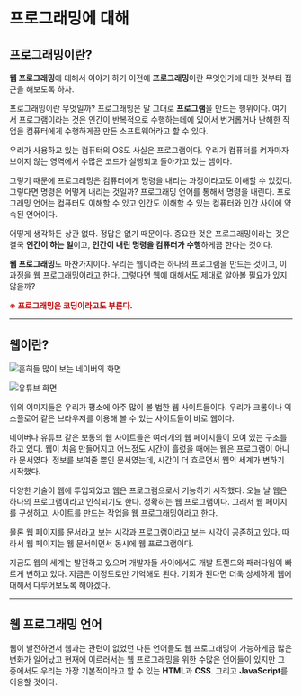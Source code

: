 # 프로그래밍에 대해
## 프로그래밍이란?
**웹 프로그래밍**에 대해서 이야기 하기 이전에 **프로그래밍**이란 무엇인가에 대한 것부터 접근을 해보도록 하자.

프로그래밍이란 무엇일까? 프로그래밍은 말 그대로 **프로그램**을 만드는 행위이다. 여기서 프로그램이라는 것은 인간이 반복적으로 수행하는데에 있어서 번거롭거나 난해한 작업을 컴퓨터에게 수행하게끔 만든 소프트웨어라고 할 수 있다.

우리가 사용하교 있는 컴퓨터의 OS도 사실은 프로그램이다. 우리가 컴퓨터를 켜자마자 보이지 않는 영역에서 수많은 코드가 실행되고 돌아가고 있는 셈이다.

그렇기 때문에 프로그래밍은 컴퓨터에게 명령을 내리는 과정이라고도 이해할 수 있겠다. 그렇다면 명령은 어떻게 내리는 것일까? 프로그래밍 언어를 통해서 명령을 내린다. 프로그래밍 언어는 컴퓨터도 이해할 수 있고 인간도 이해할 수 있는 컴퓨터와 인간 사이에 약속된 언어이다.

어떻게 생각하든 상관 없다. 정답은 없기 때문이다. 중요한 것은 프로그래밍이라는 것은 결국 **인간이 하는 일**이고, **인간이 내린 명령을 컴퓨터가 수행**하게끔 한다는 것이다.

**웹 프로그래밍**도 마찬가지이다. 우리는 웹이라는 하나의 프로그램을 만드는 것이고, 이 과정을 웹 프로그래밍이라고 한다. 그렇다면 웹에 대해서도 제대로 알아볼 필요가 있지 않을까?

<p style="color: #bd0000;"><strong>※ 프로그래밍은 코딩이라고도 부른다.</strong></p>

---

## 웹이란?
![흔히들 많이 보는 네이버의 화면](https://i.postimg.cc/m29HPYmM/Screenshot-2021-02-19-at-09-51-57.png)

![유튜브 화면](https://i.postimg.cc/X7Zv2dmJ/K-20210219-101721.png)

위의 이미지들은 우리가 평소에 아주 많이 볼 법한 웹 사이트들이다. 우리가 크롬이나 익스플로어 같은 브라우저를 이용해 볼 수 있는 사이트들이 바로 웹이다.

네이버나 유튜브 같은 보통의 웹 사이트들은 여러개의 웹 페이지들이 모여 있는 구조를 하고 있다. 웹이 처음 만들어지고 어느정도 시간이 흘렀을 때에는 웹은 프로그램이 아니라 문서였다. 정보를 보여줄 뿐인 문서였는데, 시간이 더 흐르면서 웹의 세계가 변하기 시작했다.

다양한 기술이 웹에 투입되었고 웹은 프로그램으로서 기능하기 시작했다. 오늘 날 웹은 하나의 프로그램이라고 인식되기도 한다. 정확히는 웹 프로그램이다. 그래서 웹 페이지를 구성하고, 사이트를 만드는 작업을 웹 프로그래밍이라고 한다.

물론 웹 페이지를 문서라고 보는 시각과 프로그램이라고 보는 시각이 공존하고 있다. 따라서 웹 페이지는 웹 문서이면서 동시에 웹 프로그램이다.

지금도 웹의 세계는 발전하고 있으며 개발자들 사이에서도 개발 트렌드와 패러다임이 빠르게 변하고 있다. 지금은 이정도로만 기억해도 된다. 기회가 된다면 더욱 상세하게 웹에 대해서 다루어보도록 해야겠다.

---

## 웹 프로그래밍 언어
웹이 발전하면서 웹과는 관련이 없었던 다른 언어들도 웹 프로그래밍이 가능하게끔 많은 변화가 일어났고 현재에 이르러서는 웹 프로그래밍을 위한 수많은 언어들이 있지만 그 중에서도 우리는 가장 기본적이라고 할 수 있는 **HTML**과 **CSS**. 그리고 **JavaScript**를 이용할 것이다.